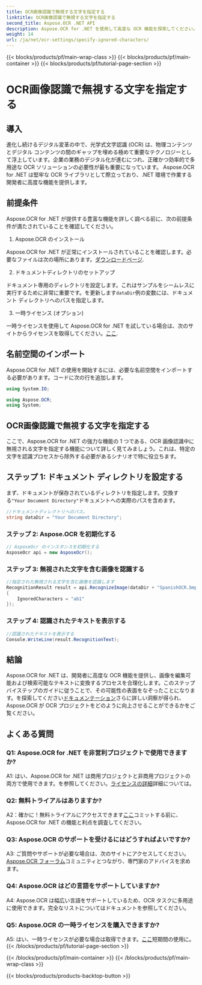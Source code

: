 ```yaml
---
title: OCR画像認識で無視する文字を指定する
linktitle: OCR画像認識で無視する文字を指定する
second_title: Aspose.OCR .NET API
description: Aspose.OCR for .NET を使用して高度な OCR 機能を探索してください。効率的かつ正確で、開発者にとって使いやすい。
weight: 14
url: /ja/net/ocr-settings/specify-ignored-characters/
---
```


{{< blocks/products/pf/main-wrap-class >}}
{{< blocks/products/pf/main-container >}}
{{< blocks/products/pf/tutorial-page-section >}}

# OCR画像認識で無視する文字を指定する

## 導入

進化し続けるデジタル変革の中で、光学式文字認識 (OCR) は、物理コンテンツとデジタル コンテンツの間のギャップを埋める極めて重要なテクノロジーとして浮上しています。企業の業務のデジタル化が進むにつれ、正確かつ効率的で多用途な OCR ソリューションの必要性が最も重要になっています。 Aspose.OCR for .NET は堅牢な OCR ライブラリとして際立っており、.NET 環境で作業する開発者に高度な機能を提供します。

## 前提条件

Aspose.OCR for .NET が提供する豊富な機能を詳しく調べる前に、次の前提条件が満たされていることを確認してください。

1. Aspose.OCR のインストール

Aspose.OCR for .NET が正常にインストールされていることを確認します。必要なファイルは次の場所にあります。[ダウンロードページ](https://releases.aspose.com/ocr/net/).

2. ドキュメントディレクトリのセットアップ

ドキュメント専用のディレクトリを設定します。これはサンプルをシームレスに実行するために非常に重要です。を更新します`dataDir`例の変数には、ドキュメント ディレクトリへのパスを指定します。

3. 一時ライセンス (オプション)

一時ライセンスを使用して Aspose.OCR for .NET を試している場合は、次のサイトからライセンスを取得してください。[ここ](https://purchase.aspose.com/temporary-license/).

## 名前空間のインポート

Aspose.OCR for .NET の使用を開始するには、必要な名前空間をインポートする必要があります。コードに次の行を追加します。

```csharp
using System.IO;

using Aspose.OCR;
using System;
```

## OCR画像認識で無視する文字を指定する

ここで、Aspose.OCR for .NET の強力な機能の 1 つである、OCR 画像認識中に無視される文字を指定する機能について詳しく見てみましょう。これは、特定の文字を認識プロセスから除外する必要があるシナリオで特に役立ちます。

## ステップ 1: ドキュメント ディレクトリを設定する

まず、ドキュメントが保存されているディレクトリを指定します。交換する`"Your Document Directory"`ドキュメントへの実際のパスを含めます。

```csharp
//ドキュメントディレクトリへのパス。
string dataDir = "Your Document Directory";
```

### ステップ 2: Aspose.OCR を初期化する

```csharp
// AsposeOcr のインスタンスを初期化する
AsposeOcr api = new AsposeOcr();
```

### ステップ 3: 無視された文字を含む画像を認識する

```csharp
//指定された無視される文字を含む画像を認識します
RecognitionResult result = api.RecognizeImage(dataDir + "SpanishOCR.bmp", new RecognitionSettings
{
    IgnoredCharacters = "ab1"
});
```

### ステップ 4: 認識されたテキストを表示する

```csharp
//認識されたテキストを表示する
Console.WriteLine(result.RecognitionText);
```

## 結論

Aspose.OCR for .NET は、開発者に高度な OCR 機能を提供し、画像を編集可能および検索可能なテキストに変換するプロセスを合理化します。このステップバイステップのガイドに従うことで、その可能性の表面をなぞったことになります。を探索してください[ドキュメンテーション](https://reference.aspose.com/ocr/net/)さらに詳しい洞察が得られ、Aspose.OCR が OCR プロジェクトをどのように向上させることができるかをご覧ください。

## よくある質問

### Q1: Aspose.OCR for .NET を非営利プロジェクトで使用できますか?

 A1: はい、Aspose.OCR for .NET は商用プロジェクトと非商用プロジェクトの両方で使用できます。を参照してください。[ライセンスの詳細](https://purchase.aspose.com/buy)詳細については。

### Q2: 無料トライアルはありますか?

 A2：確かに！無料トライアルにアクセスできます[ここ](https://releases.aspose.com/)コミットする前に、Aspose.OCR for .NET の機能と利点を調査してください。

### Q3: Aspose.OCR のサポートを受けるにはどうすればよいですか?

 A3: ご質問やサポートが必要な場合は、次のサイトにアクセスしてください。[Aspose.OCR フォーラム](https://forum.aspose.com/c/ocr/16)コミュニティとつながり、専門家のアドバイスを求めます。

### Q4: Aspose.OCR はどの言語をサポートしていますか?

A4: Aspose.OCR は幅広い言語をサポートしているため、OCR タスクに多用途に使用できます。完全なリストについてはドキュメントを参照してください。

### Q5: Aspose.OCR の一時ライセンスを購入できますか?

 A5: はい、一時ライセンスが必要な場合は取得できます。[ここ](https://purchase.aspose.com/temporary-license/)短期間の使用に。
{{< /blocks/products/pf/tutorial-page-section >}}

{{< /blocks/products/pf/main-container >}}
{{< /blocks/products/pf/main-wrap-class >}}

{{< blocks/products/products-backtop-button >}}
